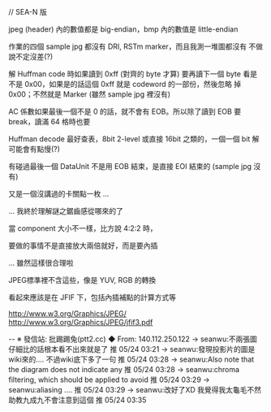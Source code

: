 // SEA-N 版

jpeg (header) 內的數值都是 big-endian，bmp 內的數值是 little-endian

作業的四個 sample jpg 都沒有 DRI, RSTm marker，而且我測一堆圖都沒有
不做說不定沒差(?)

解 Huffman code 時如果讀到 0xff (對齊的 byte 才算) 要再讀下一個 byte
看是不是 0x00，如果是的話這個 0xff 就是 codeword 的一部份，然後忽略
掉 0x00；不然就是 Marker (雖然 sample jpg 裡沒有)

AC 係數如果最後一個不是 0 的話，就不會有 EOB。所以除了讀到 EOB 要
break，讀滿 64 格時也要

Huffman decode 最好查表，8bit 2-level 或直接 16bit 之類的，一個一個
bit 解可能會有點慢(?)

有碰過最後一個 DataUnit 不是用 EOB 結束，是直接 EOI 結束的 (sample
jpg 沒有)


又是一個沒講過的卡關點一枚 ...


... 我終於理解謎之鋸齒感從哪來的了

當 component 大小不一樣，比方說 4:2:2 時，

要做的事情不是直接放大兩倍就好，而是要內插

... 雖然這樣很合理啦


JPEG標準裡不含這些，像是 YUV, RGB 的轉換

看起來應該是在 JFIF 下，包括內插補點的計算方式等

http://www.w3.org/Graphics/JPEG/
http://www.w3.org/Graphics/JPEG/jfif3.pdf

--
※ 發信站: 批踢踢兔(ptt2.cc)
◆ From: 140.112.250.122
→ seanwu:不兩張圖仔細比的話根本看不出來就是了                  推 05/24 03:21
→ seanwu:發現投影片的圖是wiki來的.... 不過wiki底下多了一句     推 05/24 03:28
→ seanwu:Also note that the diagram does not indicate any      推 05/24 03:28
→ seanwu:chroma filtering, which should be applied to avoid    推 05/24 03:29
→ seanwu:aliasing ....                                         推 05/24 03:29
→ seanwu:改好了XD 我覺得我太龜毛不然助教九成九不會注意到這個   推 05/24 03:35
